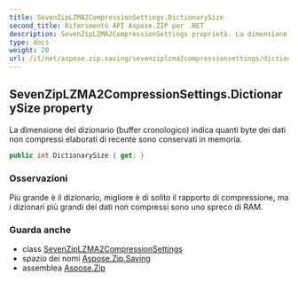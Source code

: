 ```yaml
---
title: SevenZipLZMA2CompressionSettings.DictionarySize
second_title: Riferimento API Aspose.ZIP per .NET
description: SevenZipLZMA2CompressionSettings proprietà. La dimensione del dizionario buffer cronologico indica quanti byte dei dati non compressi elaborati di recente sono conservati in memoria.
type: docs
weight: 20
url: /it/net/aspose.zip.saving/sevenziplzma2compressionsettings/dictionarysize/
---
```

## SevenZipLZMA2CompressionSettings.DictionarySize property

La dimensione del dizionario (buffer cronologico) indica quanti byte dei dati non compressi elaborati di recente sono conservati in memoria.

```csharp
public int DictionarySize { get; }
```

### Osservazioni

Più grande è il dizionario, migliore è di solito il rapporto di compressione, ma i dizionari più grandi dei dati non compressi sono uno spreco di RAM.

### Guarda anche

* class [SevenZipLZMA2CompressionSettings](../)
* spazio dei nomi [Aspose.Zip.Saving](../../sevenziplzma2compressionsettings/)
* assemblea [Aspose.Zip](../../../)


